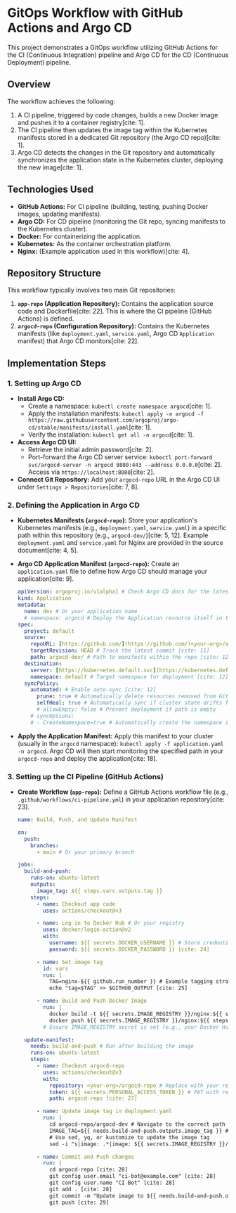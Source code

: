 # GitOps Workflow with GitHub Actions and Argo CD

This project demonstrates a GitOps workflow utilizing GitHub Actions for the CI (Continuous Integration) pipeline and Argo CD for the CD (Continuous Deployment) pipeline.

## Overview

The workflow achieves the following:
1.  A CI pipeline, triggered by code changes, builds a new Docker image and pushes it to a container registry[cite: 1].
2.  The CI pipeline then updates the image tag within the Kubernetes manifests stored in a dedicated Git repository (the Argo CD repo)[cite: 1].
3.  Argo CD detects the changes in the Git repository and automatically synchronizes the application state in the Kubernetes cluster, deploying the new image[cite: 1].

## Technologies Used

* **GitHub Actions:** For CI pipeline (building, testing, pushing Docker images, updating manifests).
* **Argo CD:** For CD pipeline (monitoring the Git repo, syncing manifests to the Kubernetes cluster).
* **Docker:** For containerizing the application.
* **Kubernetes:** As the container orchestration platform.
* **Nginx:** (Example application used in this workflow)[cite: 4].

## Repository Structure

This workflow typically involves two main Git repositories:

1.  **`app-repo` (Application Repository):** Contains the application source code and Dockerfile[cite: 22]. This is where the CI pipeline (GitHub Actions) is defined.
2.  **`argocd-repo` (Configuration Repository):** Contains the Kubernetes manifests (like `deployment.yaml`, `service.yaml`, Argo CD `Application` manifest) that Argo CD monitors[cite: 22].

## Implementation Steps

### 1. Setting up Argo CD

* **Install Argo CD:**
    * Create a namespace: `kubectl create namespace argocd`[cite: 1].
    * Apply the installation manifests: `kubectl apply -n argocd -f https://raw.githubusercontent.com/argoproj/argo-cd/stable/manifests/install.yaml`[cite: 1].
    * Verify the installation: `kubectl get all -n argocd`[cite: 1].
* **Access Argo CD UI:**
    * Retrieve the initial admin password[cite: 2].
    * Port-forward the Argo CD server service: `kubectl port-forward svc/argocd-server -n argocd 8080:443 --address 0.0.0.0`[cite: 2]. Access via `https://localhost:8080`[cite: 2].
* **Connect Git Repository:** Add your `argocd-repo` URL in the Argo CD UI under `Settings > Repositories`[cite: 7, 8].

### 2. Defining the Application in Argo CD

* **Kubernetes Manifests (`argocd-repo`):** Store your application's Kubernetes manifests (e.g., `deployment.yaml`, `service.yaml`) in a specific path within this repository (e.g., `argocd-dev/`)[cite: 5, 12]. Example `deployment.yaml` and `service.yaml` for Nginx are provided in the source document[cite: 4, 5].
* **Argo CD Application Manifest (`argocd-repo`):** Create an `application.yaml` file to define how Argo CD should manage your application[cite: 9].

    ```yaml
    apiVersion: argoproj.io/v1alpha1 # Check Argo CD docs for the latest API version [cite: 10]
    kind: Application
    metadata:
      name: dev # Or your application name
      # namespace: argocd # Deploy the Application resource itself in the argocd namespace
    spec:
      project: default
      source:
        repoURL: [https://github.com/](https://github.com/)<your-org>/argocd-repo.git # Replace with your repo URL [cite: 11]
        targetRevision: HEAD # Track the latest commit [cite: 11]
        path: argocd-dev/ # Path to manifests within the repo [cite: 12]
      destination:
        server: [https://kubernetes.default.svc](https://kubernetes.default.svc) # Target cluster API server [cite: 12]
        namespace: default # Target namespace for deployment [cite: 12]
      syncPolicy:
        automated: # Enable auto-sync [cite: 12]
          prune: true # Automatically delete resources removed from Git [cite: 14]
          selfHeal: true # Automatically sync if cluster state drifts from Git [cite: 13]
          # allowEmpty: false # Prevent deployment if path is empty
        # syncOptions:
        # - CreateNamespace=true # Automatically create the namespace if it doesn't exist
    ```

* **Apply the Application Manifest:** Apply this manifest to your cluster (usually in the `argocd` namespace): `kubectl apply -f application.yaml -n argocd`. Argo CD will then start monitoring the specified path in your `argocd-repo` and deploy the application[cite: 18].

### 3. Setting up the CI Pipeline (GitHub Actions)

* **Create Workflow (`app-repo`):** Define a GitHub Actions workflow file (e.g., `.github/workflows/ci-pipeline.yml`) in your application repository[cite: 23].

    ```yaml
    name: Build, Push, and Update Manifest

    on:
      push:
        branches:
          - main # Or your primary branch

    jobs:
      build-and-push:
        runs-on: ubuntu-latest
        outputs:
          image_tag: ${{ steps.vars.outputs.tag }}
        steps:
          - name: Checkout app code
            uses: actions/checkout@v3

          - name: Log in to Docker Hub # Or your registry
            uses: docker/login-action@v2
            with:
              username: ${{ secrets.DOCKER_USERNAME }} # Store credentials as GitHub Secrets
              password: ${{ secrets.DOCKER_PASSWORD }} [cite: 24]

          - name: Set image tag
            id: vars
            run: |
              TAG=nginx-${{ github.run_number }} # Example tagging strategy [cite: 25]
              echo "tag=$TAG" >> $GITHUB_OUTPUT [cite: 25]

          - name: Build and Push Docker Image
            run: |
              docker build -t ${{ secrets.IMAGE_REGISTRY }}/nginx:${{ steps.vars.outputs.tag }} . [cite: 26]
              docker push ${{ secrets.IMAGE_REGISTRY }}/nginx:${{ steps.vars.outputs.tag }} [cite: 26]
            # Ensure IMAGE_REGISTRY secret is set (e.g., your Docker Hub username or registry URL)

      update-manifest:
        needs: build-and-push # Run after building the image
        runs-on: ubuntu-latest
        steps:
          - name: Checkout argocd-repo
            uses: actions/checkout@v3
            with:
              repository: <your-org>/argocd-repo # Replace with your repo [cite: 27]
              token: ${{ secrets.PERSONAL_ACCESS_TOKEN }} # PAT with repo write access [cite: 27]
              path: argocd-repo [cite: 27]

          - name: Update image tag in deployment.yaml
            run: |
              cd argocd-repo/argocd-dev # Navigate to the correct path [cite: 27]
              IMAGE_TAG=${{ needs.build-and-push.outputs.image_tag }} # Get tag from previous job
              # Use sed, yq, or kustomize to update the image tag
              sed -i "s|image: .*|image: ${{ secrets.IMAGE_REGISTRY }}/nginx:$IMAGE_TAG|g" deployment.yaml [cite: 27]

          - name: Commit and Push changes
            run: |
              cd argocd-repo [cite: 28]
              git config user.email "ci-bot@example.com" [cite: 28]
              git config user.name "CI Bot" [cite: 28]
              git add . [cite: 28]
              git commit -m "Update image to ${{ needs.build-and-push.outputs.image_tag }}" [cite: 29]
              git push [cite: 29]